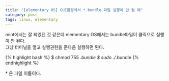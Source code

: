```yaml
---
title: "[elementary OS] GUI환경에서 *.bundle 파일 실행이 안 될 때"
category: post
tags: linux, elementary
---
```

mint에서는 잘 되었던 것 같은데 elementary OS에서는 bundle파일이 클릭으로 실행이 안 된다.  
그냥 터미널을 열고 실행권한을 준다음 실행하면 된다.

{% highlight bash %}
$ chmod 755 *.bundle
$ sudo ./*.bundle
{% endhighlight %}

\* 은 파일 이름이다.
